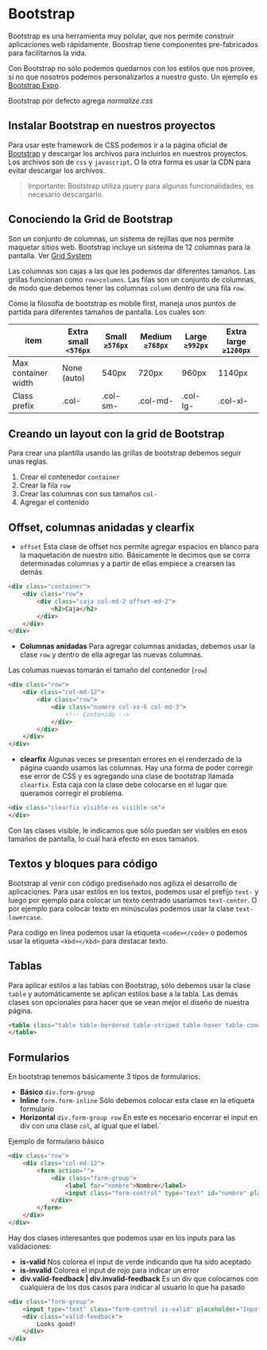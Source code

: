 # Bootstrap

Bootstrap es una herramienta muy polular, que nos permite construir aplicaciones web rápidamente. Boostrap tiene componentes pre-fabricados para facilitarnos la vida.

Con Bootstrap no sólo podemos quedarnos con los estilos que nos provee, si no que nosotros podemos personalizarlos a nuestro gusto.
Un ejemplo es [Bootstrap Expo](http://expo.getbootstrap.com/).

Bootstrap por defecto agrega *normalize.css*

## Instalar Bootstrap en nuestros proyectos

Para usar este framework de CSS podemos ir a la página oficial de [Bootstrap](https://getbootstrap.com/) y descargar los archivos para incluirlos en nuestros proyectos. Los archivos son de `css` y `javascript`. O la otra forma es usar la CDN para evitar descargar los archivos.
> Importante:
> Bootstrap utiliza jquery para algunas funcionalidades, es necesario descargarlo.

## Conociendo la Grid de Bootstrap

Son un conjunto de columnas, un sistema de rejillas que nos permite maquetar sitios web.
Bootstrap incluye un sistema de 12 columnas para la pantalla.
Ver [Grid System](https://getbootstrap.com/docs/4.1/layout/grid/)

Las columnas son cajas a las que les podemos dar diferentes tamaños.
Las grillas funcionan como `row>columns`. Las filas son un conjunto de columnas, de modo que debemos tener las columnas `column` dentro de una fila `row`.

Como la filosofía de bootstrap es mobile first, maneja unos puntos de partida para diferentes tamaños de pantalla. Los cuales son:

item | Extra small `<576px` | Small `≥576px` | Medium `≥768px` | Large `≥992px` | Extra large `≥1200px`
-----|----------------------|----------------|-----------------|----------------|-------------
Max container width | None (auto) | 540px | 720px | 960px | 1140px
Class prefix | .col- | .col-sm- | .col-md- | .col-lg- | .col-xl-

## Creando un layout con la grid de Bootstrap

Para crear una plantilla usando las grillas de bootstrap debemos seguir unas reglas.

1. Crear el contenedor `container`
2. Crear la fila `row`
3. Crear las columnas con sus tamaños `col-`
4. Agregar el contenido

## Offset, columnas anidadas y clearfix

- `offset` Esta clase de offset nos permite agregar espacios en blanco para la maquetación de nuestro sitio. Básicamente le decimos que se corra determinadas columnas y a partir de ellas empiece a crearsen las demás

```html
<div class="container">
    <div class="row">
        <div class="caja col-md-2 offset-md-2">
            <h2>Caja</h2>
        </div>
    </div>
</div>
```

- **Columnas anidadas** Para agregar columnas anidadas, debemos usar la clase `row` y dentro de ella agregar las nuevas columnas.

Las columas nuevas tomarán el tamaño del contenedor (`row`)

```html
<div class="row">
    <div class="col-md-12">
        <div class="row">
            <div class="numero col-xs-6 col-md-3">
                <!-- Contenido -->
            </div>
        </div>
    </div>
</div>
```

- **clearfix** Algunas veces se presentan errores en el renderzado de la página cuando usamos las columnas. Hay una forma de poder corregir ese error de CSS y es agregando una clase de bootstrap llamada `clearfix`. Esta caja con la clase debe colocarse en el lugar que queramos corregir el problema.

```html
<div class="clearfix visible-xs visible-sm">
</div>
```

Con las clases visible, le indicamos que sólo puedan ser visibles en esos tamaños de pantalla, lo cuál hará efecto en esos tamaños.

## Textos y bloques para código

Bootstrap al venir con código prediseñado nos agiliza el desarrollo de aplicaciones.
Para usar estilos en los textos, podemos usar el prefijo `text-` y luego por ejemplo para colocar un texto centrado usaríamos `text-center`. O por ejemplo para colocar texto en minúsculas podemos usar la clase `text-lowercase`.

Para codigo en línea podemos usar la etiqueta `<code></code>` o podemos usar la etiqueta `<kbd></kbd>` para destacar texto.

## Tablas

Para aplicar estilos a las tablas con Bootstrap, sólo debemos usar la clase `table` y automáticamente se aplican estilos base a la tabla. Las demás clases son opcionales para hacer que se vean mejor el diseño de nuestra página.

```html
<table class="table table-bordered table-striped table-hover table-condensed">
</table>
```

## Formularios

En bootstrap tenemos básicamente 3 tipos de formularios:

- **Básico** `div.form-group`
- **Inline** `form.form-inline` Sólo debemos colocar esta clase en la etiqueta formulario
- **Horizontal** `div.form-group row`  En este es necesario encerrar el input en div con una clase `col`, al igual que el label.`

Ejemplo de formulario básico

```html
<div class="row">
    <div class="col-md-12">
        <form action="">
            <div class="form-group">
                <label for="nombre">Nombre</label>
                <input class="form-control" type="text" id="nombre" placeholder="Nombre">
            </div>
        </form>
    </div>
</div>
```

Hay dos clases interesantes que podemos usar en los inputs para las validaciones:

- **is-valid** Nos colorea el input de verde indicando que ha sido aceptado
- **is-invalid** Colorea el input de rojo para indicar un error
- **div.valid-feedback | div.invalid-feedback** Es un div que colocamos con cualquiera de los dos casos para indicar al usuario lo que ha pasado

```html
<div class="form-group">
    <input type="text" class="form-control is-valid" placeholder="Input">
    <div class="valid-feedback">
        Looks good!
    </div>
</div
```
